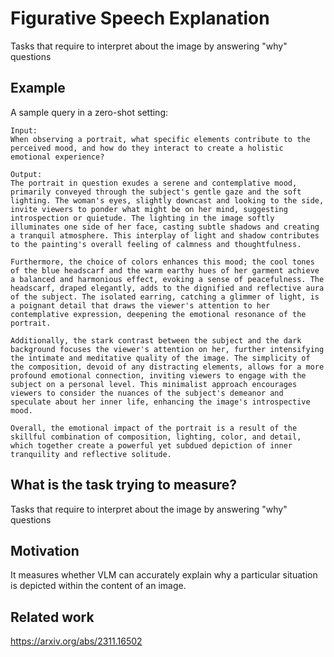 # Figurative Speech Explanation

Tasks that require to interpret about the image by answering "why" questions

## Example

A sample query in a zero-shot setting:

```
Input:
When observing a portrait, what specific elements contribute to the perceived mood, and how do they interact to create a holistic emotional experience?

Output:
The portrait in question exudes a serene and contemplative mood, primarily conveyed through the subject's gentle gaze and the soft lighting. The woman's eyes, slightly downcast and looking to the side, invite viewers to ponder what might be on her mind, suggesting introspection or quietude. The lighting in the image softly illuminates one side of her face, casting subtle shadows and creating a tranquil atmosphere. This interplay of light and shadow contributes to the painting's overall feeling of calmness and thoughtfulness.

Furthermore, the choice of colors enhances this mood; the cool tones of the blue headscarf and the warm earthy hues of her garment achieve a balanced and harmonious effect, evoking a sense of peacefulness. The headscarf, draped elegantly, adds to the dignified and reflective aura of the subject. The isolated earring, catching a glimmer of light, is a poignant detail that draws the viewer's attention to her contemplative expression, deepening the emotional resonance of the portrait.

Additionally, the stark contrast between the subject and the dark background focuses the viewer's attention on her, further intensifying the intimate and meditative quality of the image. The simplicity of the composition, devoid of any distracting elements, allows for a more profound emotional connection, inviting viewers to engage with the subject on a personal level. This minimalist approach encourages viewers to consider the nuances of the subject's demeanor and speculate about her inner life, enhancing the image's introspective mood.

Overall, the emotional impact of the portrait is a result of the skillful combination of composition, lighting, color, and detail, which together create a powerful yet subdued depiction of inner tranquility and reflective solitude.
```

## What is the task trying to measure?

Tasks that require to interpret about the image by answering "why" questions

## Motivation

It measures whether VLM can accurately explain why a particular situation is depicted within the content of an image.

## Related work

https://arxiv.org/abs/2311.16502